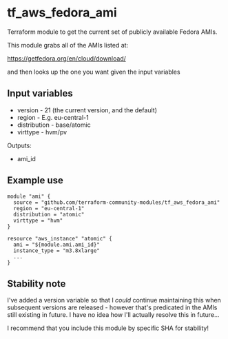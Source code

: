 tf_aws_fedora_ami
=================

Terraform module to get the current set of publicly available Fedora AMIs.

This module grabs all of the AMIs listed at:

   https://getfedora.org/en/cloud/download/

and then looks up the one you want given the input variables

## Input variables

  * version - 21 (the current version, and the default)
  * region - E.g. eu-central-1
  * distribution - base/atomic
  * virttype - hvm/pv

Outputs:

  * ami_id

## Example use

    module "ami" {
      source = "github.com/terraform-community-modules/tf_aws_fedora_ami"
      region = "eu-central-1"
      distribution = "atomic"
      virttype = "hvm"
    }

    resource "aws_instance" "atomic" {
      ami = "${module.ami.ami_id}"
      instance_type = "m3.8xlarge"
      ...
    }

## Stability note

I've added a version variable so that I *could* continue maintaining this when
subsequent versions are released - however that's predicated in the AMIs still
existing in future. I have no idea how I'll actually resolve this in future...

I recommend that you include this module by specific SHA for stability!

